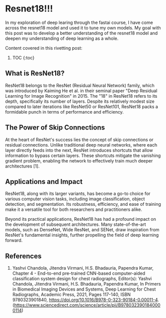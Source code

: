# Resnet18!!!
In my exploration of deep learing through the fastai course, I have come across the resnet18 model and used it to tune my own models. My goal with this post was to develop a better understanding of the resnet18 model and deepen my understanding of deep learning as a whole.

Content covered in this rivetting post:

1. TOC
{:toc}

## What is ResNet18?

ResNet18 belongs to the ResNet (Residual Neural Network) family, which was introduced by Kaiming He et al. in their seminal paper "Deep Residual Learning for Image Recognition" in 2015. The "18" in ResNet18 refers to its depth, specifically its number of layers. Despite its relatively modest size compared to later iterations like ResNet50 or ResNet101, ResNet18 packs a formidable punch in terms of performance and efficiency.

## The Power of Skip Connections

At the heart of ResNet's success lies the concept of skip connections or residual connections. Unlike traditional deep neural networks, where each layer directly feeds into the next, ResNet introduces shortcuts that allow information to bypass certain layers. These shortcuts mitigate the vanishing gradient problem, enabling the network to effectively train much deeper architectures [1].

## Applications and Impact

ResNet18, along with its larger variants, has become a go-to choice for various computer vision tasks, including image classification, object detection, and segmentation. Its robustness, efficiency, and ease of training make it a versatile tool for both researchers and practitioners alike.

Beyond its practical applications, ResNet18 has had a profound impact on the development of subsequent architectures. Many state-of-the-art models, such as DenseNet, Wide ResNet, and SENet, draw inspiration from ResNet's fundamental insights, further propelling the field of deep learning forward.

## References
1. Yashvi Chandola, Jitendra Virmani, H.S. Bhadauria, Papendra Kumar,
Chapter 4 - End-to-end pre-trained CNN-based computer-aided classification system design for chest radiographs,
Editor(s): Yashvi Chandola, Jitendra Virmani, H.S. Bhadauria, Papendra Kumar,
In Primers in Biomedical Imaging Devices and Systems,
Deep Learning for Chest Radiographs,
Academic Press,
2021,
Pages 117-140,
ISBN 9780323901840,
https://doi.org/10.1016/B978-0-323-90184-0.00011-4.
(https://www.sciencedirect.com/science/article/pii/B9780323901840000114)
